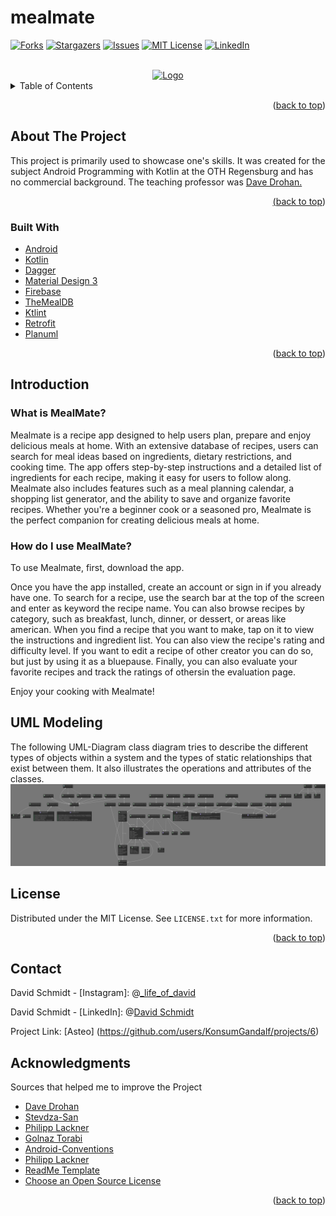 # mealmate

[![Forks][forks-shield]][forks-url]
[![Stargazers][stars-shield]][stars-url]
[![Issues][issues-shield]][issues-url]
[![MIT License][license-shield]][license-url]
[![LinkedIn][linkedin-shield]][linkedin-url]



<!-- PROJECT LOGO -->
<br />
<div align="center">
  <a href="https://github.com/KonsumGandalf">
    <img src="https://firebasestorage.googleapis.com/v0/b/udemykotlin-3fdd4.appspot.com/o/meal_mate_icon.svg?alt=media&token=215baf6e-4bd2-4582-a4c1-91f632f9deb0" alt="Logo" width="300" height="300">
  </a>

</div>



<!-- TABLE OF CONTENTS -->
<details>
  <summary>Table of Contents</summary>
  <ol>
    <li>
      <a href="#about-the-project">About The Project</a>
      <ul>
        <li><a href="#built-with">Built With</a></li>
      </ul>
    </li>
    <li>
      <a href="#introduction">Introduction</a>
      <ul>
        <li><a href="#what-is-mealmate">What is MealMate?</a></li>
        <li><a href="#how-do-i-use-mealmate">How do I use MealMate?</a></li>
      </ul>
    </li>
    <li><a href="#uml-modeling">Uml Modeling</a></li>
    <li><a href="#contact">Contact</a></li>
    <li><a href="#license">License</a></li>
    <li><a href="#acknowledgments">Acknowledgments</a></li>
  </ol>
</details>




<p align="right">(<a href="#top">back to top</a>)</p>

<!-- ABOUT THE PROJECT -->
## About The Project

This project is primarily used to showcase one's skills. It was created for the subject Android Programming with Kotlin at the OTH Regensburg and has no commercial background.
The teaching professor was <a href="https://github.com/ddrohan">Dave Drohan.

<p align="right">(<a href="#top">back to top</a>)</p>



### Built With


* [Android](https://developer.android.com/)
* [Kotlin](https://kotlinlang.org/)
* [Dagger](https://dagger.dev/)
* [Material Design 3](https://m3.material.io/)
* [Firebase](https://firebase.google.com/)
* [TheMealDB](https://www.themealdb.com/)
* [Ktlint](https://github.com/JLLeitschuh/ktlint-gradle)
* [Retrofit](https://square.github.io/retrofit/)
* [Planuml](https://plantuml.com/en/)

<p align="right">(<a href="#top">back to top</a>)</p>



## Introduction

<!-- GETTING STARTED -->
### What is MealMate?

Mealmate is a recipe app designed to help users plan, prepare and enjoy delicious meals at home. With an extensive database of recipes, users can search for meal ideas based on ingredients, dietary restrictions, and cooking time. The app offers step-by-step instructions and a detailed list of ingredients for each recipe, making it easy for users to follow along. Mealmate also includes features such as a meal planning calendar, a shopping list generator, and the ability to save and organize favorite recipes. Whether you're a beginner cook or a seasoned pro, Mealmate is the perfect companion for creating delicious meals at home.

### How do I use MealMate?

To use Mealmate, first, download the app.

Once you have the app installed, create an account or sign in if you already have one.
To search for a recipe, use the search bar at the top of the screen and enter as keyword the recipe name. You can also browse recipes by category, such as breakfast, lunch, dinner, or dessert, or areas like american.
When you find a recipe that you want to make, tap on it to view the instructions and ingredient list. You can also view the recipe's rating and difficulty level.
If you want to edit a recipe of other creator you can do so, but just by using it as a bluepause.
Finally, you can also evaluate your favorite recipes and track the ratings of othersin the evaluation page.

Enjoy your cooking with Mealmate!
    
## UML Modeling

The following UML-Diagram class diagram tries to describe the different types of objects within a system and the types of static relationships that exist between them. It also illustrates the operations and attributes of the classes. <br>
<img src="additional_resources/diagrams/RecipeUmlClassDiagram.png" alt="Class diagram">
    
<!-- LICENSE -->
## License

Distributed under the MIT License. See `LICENSE.txt` for more information.

<p align="right">(<a href="#top">back to top</a>)</p>



<!-- CONTACT -->
## Contact

David Schmidt - [Instagram]: @[_life_of_david](https://www.instagram.com/_life_of_david/)

David Schmidt - [LinkedIn]: @[David Schmidt](https://www.linkedin.com/in/david-schmidt-09b69b1b6)

Project Link: [Asteo] (https://github.com/users/KonsumGandalf/projects/6)
    
<!-- ACKNOWLEDGMENTS -->
## Acknowledgments

Sources that helped me to improve the Project

* [Dave Drohan](https://github.com/ddrohan)
* [Stevdza-San](https://www.youtube.com/@StevdzaSan)
* [Philipp Lackner](https://www.youtube.com/@PhilippLackner)
* [Golnaz Torabi](https://levelup.gitconnected.com/clean-architecture-with-mvvm-34cc05ab3bc5)
* [Android-Conventions](https://github.com/ribot/android-guidelines)
* [Philipp Lackner](https://www.youtube.com/@PhilippLackner)
* [ReadMe Template](https://github.com/othneildrew/Best-README-Template)
* [Choose an Open Source License](https://choosealicense.com)

<p align="right">(<a href="#top">back to top</a>)</p>

<!-- MARKDOWN LINKS & IMAGES -->
<!-- https://www.markdownguide.org/basic-syntax/#reference-style-links -->
[forks-shield]: https://img.shields.io/github/forks/KonsumGandalf/MealMate?style=for-the-badge
[forks-url]:https://github.com/KonsumGandalf/MealMate
[stars-shield]: https://img.shields.io/github/stars/KonsumGandalf/MealMate?style=for-the-badge
[stars-url]: https://github.com/KonsumGandalf/MealMate
[issues-shield]: https://img.shields.io/github/issues/KonsumGandalf/MealMate?style=for-the-badge
[issues-url]: https://github.com/KonsumGandalf/MealMate/issues
[license-shield]: https://img.shields.io/github/license/othneildrew/Best-README-Template.svg?style=for-the-badge
[license-url]: https://github.com/othneildrew/Best-README-Template/blob/master/LICENSE.txt
[linkedin-shield]: https://img.shields.io/badge/-LinkedIn-black.svg?style=for-the-badge&logo=linkedin&colorB=555
[linkedin-url]: https://www.linkedin.com/in/david-schmidt-09b69b1b6/
